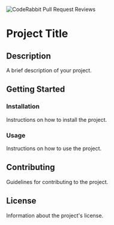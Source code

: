 ![CodeRabbit Pull Request Reviews](https://img.shields.io/coderabbit/prs/github/FelipeFucci/WebsiteProject?utm_source=oss&utm_medium=github&utm_campaign=FelipeFucci%2FWebsiteProject&labelColor=171717&color=FF570A&link=https%3A%2F%2Fcoderabbit.ai&label=CodeRabbit+Reviews)
# Project Title

## Description

A brief description of your project.

## Getting Started

### Installation

Instructions on how to install the project.

### Usage

Instructions on how to use the project.

## Contributing

Guidelines for contributing to the project.

## License

Information about the project's license.
